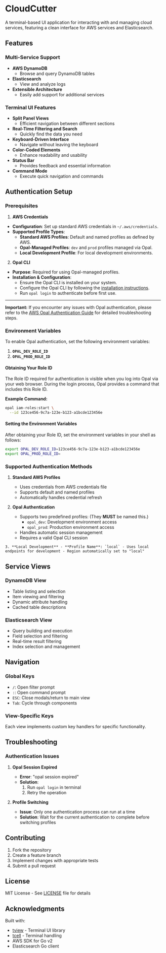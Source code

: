 # CloudCutter

A terminal-based UI application for interacting with and managing cloud services, featuring a clean interface for AWS services and Elasticsearch.

## Features

### Multi-Service Support
- **AWS DynamoDB**
  - Browse and query DynamoDB tables
- **Elasticsearch**
  - View and analyze logs
- **Extensible Architecture**
  - Easily add support for additional services

### Terminal UI Features
- **Split Panel Views**
  - Efficient navigation between different sections
- **Real-Time Filtering and Search**
  - Quickly find the data you need
- **Keyboard-Driven Interface**
  - Navigate without leaving the keyboard
- **Color-Coded Elements**
  - Enhance readability and usability
- **Status Bar**
  - Provides feedback and essential information
- **Command Mode**
  - Execute quick navigation and commands

## Authentication Setup

### Prerequisites

1. **AWS Credentials**
  - **Configuration**: Set up standard AWS credentials in `~/.aws/credentials`.
  - **Supported Profile Types**:
    - **Standard AWS Profiles**: Default and named profiles as defined by AWS.
    - **Opal-Managed Profiles**: `dev` and `prod` profiles managed via Opal.
    - **Local Development Profile**: For local development environments.

2. **Opal CLI**
  - **Purpose**: Required for using Opal-managed profiles.
  - **Installation & Configuration**:
    - Ensure the Opal CLI is installed on your system.
    - Configure the Opal CLI by following the [installation instructions](https://example.com/opal-cli-install).
    - Run `opal login` to authenticate before first use.

---

**Important:** If you encounter any issues with Opal authentication, please refer to the [AWS Opal Authentication Guide](https://sophos.atlassian.net/wiki/spaces/MDR/pages/226671693067/AWS+-+Opal+Authentication#Authenticating-with-AWS-using-Opal) for detailed troubleshooting steps.

### Environment Variables

To enable Opal authentication, set the following environment variables:

1. **`OPAL_DEV_ROLE_ID`**
2. **`OPAL_PROD_ROLE_ID`**

#### Obtaining Your Role ID

The Role ID required for authentication is visible when you log into Opal via your web browser. During the login process, Opal provides a command that includes this Role ID.

**Example Command:**

```bash
opal iam-roles:start \
  --id 123ce456-9c7a-123e-b123-a1bcde123456e
```

#### Setting the Environment Variables

After obtaining your Role ID, set the environment variables in your shell as follows:

```bash
export OPAL_DEV_ROLE_ID=123ce456-9c7a-123e-b123-a1bcde123456e
export OPAL_PROD_ROLE_ID=
```

### Supported Authentication Methods

1. **Standard AWS Profiles**
    - Uses credentials from AWS credentials file
    - Supports default and named profiles
    - Automatically handles credential refresh

2. **Opal Authentication**
    - Supports two predefined profiles: (They **MUST** be named this.)
        - `opal_dev`: Development environment access
        - `opal_prod`: Production environment access
    - Handles automatic session management
    - Requires a valid Opal CLI session

``3. **Local Development**
    - **Profile Name**: `local`
    - Uses local endpoints for development
    - Region automatically set to "local"
``
## Service Views

### DynamoDB View
- Table listing and selection
- Item viewing and filtering
- Dynamic attribute handling
- Cached table descriptions

### Elasticsearch View
- Query building and execution
- Field selection and filtering
- Real-time result filtering
- Index selection and management

## Navigation

### Global Keys
- `/`: Open filter prompt
- `:`: Open command prompt
- `ESC`: Close modals/return to main view
- `Tab`: Cycle through components

### View-Specific Keys
Each view implements custom key handlers for specific functionality.

## Troubleshooting

### Authentication Issues

1. **Opal Session Expired**
    - **Error**: "opal session expired"
    - **Solution**:
        1. Run `opal login` in terminal
        2. Retry the operation

2. **Profile Switching**
    - **Issue**: Only one authentication process can run at a time
    - **Solution**: Wait for the current authentication to complete before switching profiles

## Contributing

1. Fork the repository
2. Create a feature branch
3. Implement changes with appropriate tests
4. Submit a pull request

## License

MIT License - See [LICENSE](LICENSE) file for details

## Acknowledgments

Built with:

- [tview](https://github.com/rivo/tview) - Terminal UI library
- [tcell](https://github.com/gdamore/tcell) - Terminal handling
- AWS SDK for Go v2
- Elasticsearch Go client

